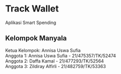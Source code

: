 # Track Wallet
Aplikasi Smart Spending

## Kelompok Manyala 
Ketua Kelompok: Annisa Uswa Sufia <br/>
Anggota 1: Annisa Uswa Sufia - 21/475357/TK/52474<br/>
Anggota 2: Daffa Kamal - 21/477293/TK/52564<br/>
Anggota 3: Zildiray Alfirli - 21/482759/TK/53363